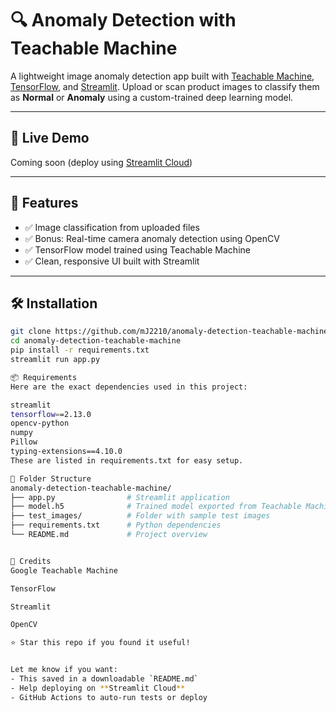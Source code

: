 # 🔍 Anomaly Detection with Teachable Machine

A lightweight image anomaly detection app built with [Teachable Machine](https://teachablemachine.withgoogle.com/), [TensorFlow](https://www.tensorflow.org/), and [Streamlit](https://streamlit.io/). Upload or scan product images to classify them as **Normal** or **Anomaly** using a custom-trained deep learning model.

---

## 🚀 Live Demo
Coming soon (deploy using [Streamlit Cloud](https://streamlit.io/cloud))

---

## 📸 Features

- ✅ Image classification from uploaded files
- ✅ Bonus: Real-time camera anomaly detection using OpenCV
- ✅ TensorFlow model trained using Teachable Machine
- ✅ Clean, responsive UI built with Streamlit

---

## 🛠️ Installation

```bash
git clone https://github.com/mJ2210/anomaly-detection-teachable-machine.git
cd anomaly-detection-teachable-machine
pip install -r requirements.txt
streamlit run app.py

📦 Requirements
Here are the exact dependencies used in this project:

streamlit
tensorflow==2.13.0
opencv-python
numpy
Pillow
typing-extensions==4.10.0
These are listed in requirements.txt for easy setup.

📁 Folder Structure
anomaly-detection-teachable-machine/
├── app.py                # Streamlit application
├── model.h5              # Trained model exported from Teachable Machine
├── test_images/          # Folder with sample test images
├── requirements.txt      # Python dependencies
└── README.md             # Project overview


🙌 Credits
Google Teachable Machine

TensorFlow

Streamlit

OpenCV

⭐ Star this repo if you found it useful!


Let me know if you want:
- This saved in a downloadable `README.md`
- Help deploying on **Streamlit Cloud**
- GitHub Actions to auto-run tests or deploy
